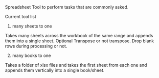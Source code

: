 Spreadsheet Tool to perform tasks that are commonly asked.

Current tool list

1. many sheets to one

Takes many sheets across the workbook of the same range and appends them into a single sheet. 
Optional
Transpose or not transpose.
Drop blank rows during processing or not.

2. many books to one

Takes a folder of xlsx files and takes the first sheet from each one and appends them vertically into a single book/sheet.
